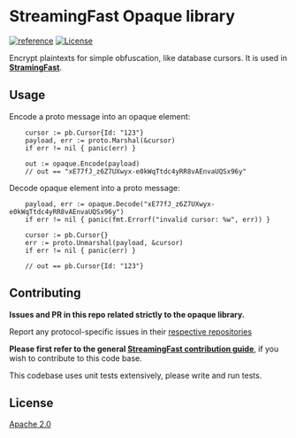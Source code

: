 # StreamingFast Opaque library

[![reference](https://img.shields.io/badge/godoc-reference-5272B4.svg?style=flat-square)](https://pkg.go.dev/github.com/streamingfast/opaque)
[![License](https://img.shields.io/badge/License-Apache%202.0-blue.svg)](https://opensource.org/licenses/Apache-2.0)

Encrypt plaintexts for simple obfuscation, like database cursors.
It is used in **[StramingFast](https://github.com/streamingfast/streamingfast)**.

## Usage

Encode a proto message into an opaque element:

```
	cursor := pb.Cursor{Id: "123"}
	payload, err := proto.Marshal(&cursor)
	if err != nil { panic(err) }

	out := opaque.Encode(payload)
    // out == "xE77fJ_z6Z7UXwyx-e0kWqTtdc4yRR8vAEnvaUQSx96y"
```

Decode opaque element into a proto message:

```
	payload, err := opaque.Decode("xE77fJ_z6Z7UXwyx-e0kWqTtdc4yRR8vAEnvaUQSx96y")
	if err != nil { panic(fmt.Errorf("invalid cursor: %w", err)) }

	cursor := pb.Cursor{}
    err := proto.Unmarshal(payload, &cursor)
	if err != nil { panic(err) }

    // out == pb.Cursor{Id: "123"}
```

## Contributing

**Issues and PR in this repo related strictly to the opaque library.**

Report any protocol-specific issues in their
[respective repositories](https://github.com/streamingfast/streamingfast#protocols)

**Please first refer to the general
[StreamingFast contribution guide](https://github.com/streamingfast/streamingfast/blob/master/CONTRIBUTING.md)**,
if you wish to contribute to this code base.

This codebase uses unit tests extensively, please write and run tests.


## License

[Apache 2.0](LICENSE)
